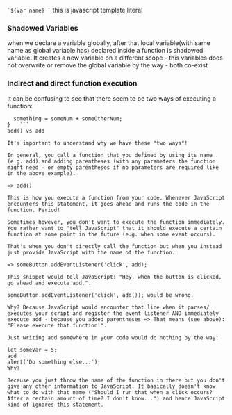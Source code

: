 `` `${var name} ` `` this is javascript template literal
### Shadowed Variables
when we declare a variable globally, after that local variable(with same name as global variable has) declared inside a function is shadowed variable.
It creates a new variable on a different scope - this variables does not overwrite or remove the global variable by the way - both co-exist

### Indirect and direct function execution
It can be confusing to see that there seem to be two ways of executing a function:

``` function add() {
  something = someNum + someOtherNum;
}   ```
add() vs add

It's important to understand why we have these "two ways"!

In general, you call a function that you defined by using its name (e.g. add) and adding parentheses (with any parameters the function might need - or empty parentheses if no parameters are required like in the above example).

=> add()

This is how you execute a function from your code. Whenever JavaScript encounters this statement, it goes ahead and runs the code in the function. Period!

Sometimes however, you don't want to execute the function immediately. You rather want to "tell JavaScript" that it should execute a certain function at some point in the future (e.g. when some event occurs).

That's when you don't directly call the function but when you instead just provide JavaScript with the name of the function.

=> someButton.addEventListener('click', add);

This snippet would tell JavaScript: "Hey, when the button is clicked, go ahead and execute add.".

someButton.addEventListener('click', add()); would be wrong.

Why? Because JavaScript would encounter that line when it parses/ executes your script and register the event listener AND immediately execute add - because you added parentheses => That means (see above): "Please execute that function!".

Just writing add somewhere in your code would do nothing by the way:

let someVar = 5;
add
alert('Do something else...');
Why?

Because you just throw the name of the function in there but you don't give any other information to JavaScript. It basically doesn't know what to do with that name ("Should I run that when a click occurs? After a certain amount of time? I don't know...") and hence JavaScript kind of ignores this statement.
